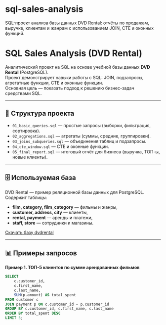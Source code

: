 # sql-sales-analysis
SQL-проект анализа базы данных DVD Rental: отчёты по продажам, выручке, клиентам и жанрам с использованием JOIN, CTE и оконных функций.
# SQL Sales Analysis (DVD Rental)

Аналитический проект на SQL на основе учебной базы данных **DVD Rental** (PostgreSQL).  
Проект демонстрирует навыки работы с SQL: JOIN, подзапросы, агрегатные функции, CTE и оконные функции.  
Основная цель — показать подход к решению бизнес-задач средствами SQL.

---

## 📂 Структура проекта
- `01_basic_queries.sql` — простые запросы (выборки, фильтрация, сортировка).
- `02_aggregations.sql` — агрегаты (суммы, средние, группировки).
- `03_joins_subqueries.sql` — объединения таблиц и подзапросы.
- `04_cte_window.sql` — CTE и оконные функции.
- `05_final_report.sql` — итоговый отчёт для бизнеса (выручка, ТОП-ы, новые клиенты).

---

## 🗄️ Используемая база
DVD Rental — пример реляционной базы данных для PostgreSQL.  
Содержит таблицы:
- **film, category, film_category** — фильмы и жанры,
- **customer, address, city** — клиенты,
- **rental, payment** — аренды и платежи,
- **staff, store** — сотрудники и магазины.

[Скачать базу dvdrental](https://www.postgresqltutorial.com/postgresql-getting-started/postgresql-sample-database/)

---

## 📊 Примеры запросов

**Пример 1. ТОП-5 клиентов по сумме арендованных фильмов**
```sql
SELECT 
    c.customer_id,
    c.first_name,
    c.last_name,
    SUM(p.amount) AS total_spent
FROM customer c
JOIN payment p ON c.customer_id = p.customer_id
GROUP BY c.customer_id, c.first_name, c.last_name
ORDER BY total_spent DESC
LIMIT 5;
